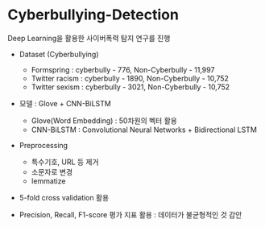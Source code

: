 # Cyberbullying-Detection

Deep Learning을 활용한 사이버폭력 탐지 연구를 진행

* Dataset (Cyberbullying)
  - Formspring : cyberbully - 776, Non-Cyberbully - 11,997
  - Twitter racism : cyberbully - 1890, Non-Cyberbully - 10,752
  - Twitter sexism : cyberbully - 3021, Non-Cyberbully - 10,752

* 모델 : Glove + CNN-BiLSTM
  - Glove(Word Embedding) : 50차원의 벡터 활용
  - CNN-BiLSTM : Convolutional Neural Networks + Bidirectional LSTM

* Preprocessing 
  - 특수기호, URL 등 제거
  - 소문자로 변경
  - lemmatize

* 5-fold cross validation 활용

* Precision, Recall, F1-score 평가 지표 활용 : 데이터가 불균형적인 것 감안


  
